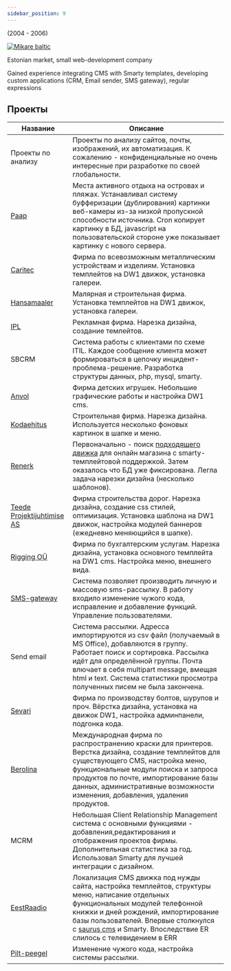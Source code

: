 ```yaml
---
sidebar_position: 9
---
```


(2004 - 2006)


[](http://mikare.net/)[![Mikare baltic](https://s3-eu-west-1.amazonaws.com/kurapov/image/5ac1121ddf72/original/mikare_160.gif)](https://s3-eu-west-1.amazonaws.com/kurapov/image/5ac1121ddf72/original/mikare_160.gif "Mikare baltic")

Estonian market, small web-development company

Gained experience integrating CMS with Smarty templates, developing custom applications (CRM, Email sender, SMS gateway), regular expressions


## Проекты

| Название | Описание |
| --- | --- |
| Проекты по анализу                               | Проекты по анализу сайтов, почты, изображений, их автоматизация. К сожалению - конфиденциальные но очень интересные при разработке по своей глобальности.                                                                                                                                                  |
| [Paap](http://www.paap.ee/)                      | Места активного отдыха на островах и пляжах. Устанавливал систему буфферизации (дублирования) картинки веб-камеры из-за низкой пропускной способности источника. Cron копирует картинку в БД, javascript на пользовательской стороне уже показывает картинку с нового сервера.                             |
| [Caritec](http://www.caritec.ee/)                | Фирма по всевозможным металлическим устройствам и изделиям. Установка темплейтов на DW1 движок, установка галереи.                                                                                                                                                                                         |
| [Hansamaaler](http://www.maaler.ee/)             | Малярная и строительная фирма. Установка темплейтов на DW1 движок, установка галереи.                                                                                                                                                                                                                      |
| [IPL](http://www.ipl.ee/)                        | Рекламная фирма. Нарезка дизайна, создание темлейтов.                                                                                                                                                                                                                                                      |
| SBCRM                                            | Система работы с клиентами по схеме ITIL. Каждое сообщение клиента может формироваться в цепочку инцидент-проблема-решение. Разработка структуры данных, php, mysql, smarty.                                                                                                                               |
| [Anvol](http://www.anvol.ee/)                    | Фирма детских игрушек. Небольшие графические работы и настройка DW1 cms.                                                                                                                                                                                                                                   |
| [Kodaehitus](http://www.kodaehitus.ee/)          | Строительная фирма. Нарезка дизайна. Используется несколько фоновых картинок в шапке и меню.                                                                                                                                                                                                               |
| [Renerk](http://www.renerk.ee/)                  | Первоначально - поиск [подходящего движка](http://www.shop-script.com/) для онлайн магазина с smarty-темплейтовой поддержкой. Затем оказалось что БД уже фиксирована. Легла задача нарезки дизайна (несколько шаблонов).                                                                                   |
| [Teede Projektijuhtimise AS](http://www.tpj.ee/) | Фирма строительства дорог. Нарезка дизайна, создание css стилей, оптимизация. Установка шаблона на DW1 движок, настройка модулей баннеров (ежедневно меняющийся в шапке).                                                                                                                                  |
| [Rigging OÜ](http://www.rigging.ee/)             | Фирма по бухгалтерским услугам. Нарезка дизайна, установка основного темплейта на DW1 cms. Настройка меню, внешнего вида.                                                                                                                                                                                  |
| [SMS-gateway](http://sms.mikare.net/)            | Система позволяет производить личную и массовую sms-рассылку. В работу входило изменение чужого кода, исправление и добавление функций. Управление пользователями.                                                                                                                                         |
| Send email                                       | Система рассылки. Адресса импортируются из csv файл (получаемый в MS Office), добавляются в группу. Работает поиск и сортировка. Рассылка идёт для определённой группы. Почта влючает в себя multipart message, вмещая html и text. Система статистики просмотра полученных писем не была закончена.       |
| [Sevari](http://www.sevari.ee/)                  | Фирма по производству болтов, шурупов и проч. Вёрстка дизайна, установка на движок DW1, настройка админпанели, подгонка кода.                                                                                                                                                                              |
| [Berolina](http://berolina.ee/)                  | Международная фирма по распространению краски для принтеров. Верстка дизайна, создание темплейтов для существующего CMS, настройка меню, функциональные модули поиска и запроса продуктов по почте, импортирование базы данных, административные возможности изменения, добавления, удаления продуктов.    |
| MCRM                                             | Небольшая Client Relationship Management система с основными функциями - добавления,редактирования и отображения проектов фирмы. Дополнительная статистика за год. Использовал Smarty для лучшей интеграции с дизайном.                                                                                    |
| [EestRaadio](http://intra.er.ee/)                | Локализация CMS движка под нужды сайта, настройка темплейтов, структуры меню, написание отдельных функциональных модулей телефонной книжки и дней рождений, импортирование базы пользователей. Впервые столкнулся с [saurus cms](http://saurus.ee/) и Smarty. Впоследствие ER слилось с телевидением в ERR |
| [Pilt-peegel](http://piltpeegel.net/)            | Изменение чужого кода, настройка системы рассылки.                                                                                                                                                                                                                                                         |
